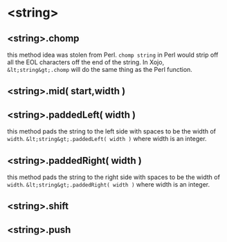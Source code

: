 # &lt;string&gt;

## &lt;string&gt;.chomp

this method idea was stolen from Perl.  `chomp string` in Perl would strip off all the EOL characters off the end of the string.  In Xojo, `&lt;string&gt;.chomp` will do the same thing as the Perl function.

## &lt;string&gt;.mid( start,width )

## &lt;string&gt;.paddedLeft( width )

this method pads the string to the left side with spaces to be the width of `width`.  `&lt;string&gt;.paddedLeft( width )` where width is an integer.

## &lt;string&gt;.paddedRight( width )

this method pads the string to the right side with spaces to be the width of `width`.  `&lt;string&gt;.paddedRight( width )` where width is an integer.

## &lt;string&gt;.shift

## &lt;string&gt;.push
